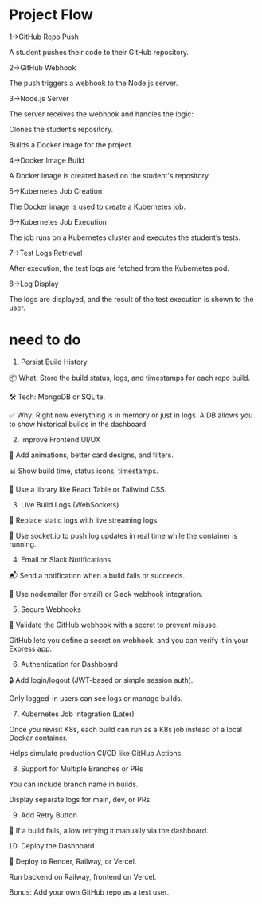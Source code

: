 # Project Flow

1->GitHub Repo Push

A student pushes their code to their GitHub repository.

2->GitHub Webhook

The push triggers a webhook to the Node.js server.

3->Node.js Server

The server receives the webhook and handles the logic:

Clones the student’s repository.

Builds a Docker image for the project.

4->Docker Image Build

A Docker image is created based on the student's repository.

5->Kubernetes Job Creation

The Docker image is used to create a Kubernetes job.

6->Kubernetes Job Execution

The job runs on a Kubernetes cluster and executes the student’s tests.

7->Test Logs Retrieval

After execution, the test logs are fetched from the Kubernetes pod.

8->Log Display

The logs are displayed, and the result of the test execution is shown to the user.

# need to do

1. Persist Build History

📦 What: Store the build status, logs, and timestamps for each repo build.

🛠️ Tech: MongoDB or SQLite.

✅ Why: Right now everything is in memory or just in logs. A DB allows you to show historical builds in the dashboard.

2. Improve Frontend UI/UX

🎨 Add animations, better card designs, and filters.

📊 Show build time, status icons, timestamps.

🧠 Use a library like React Table or Tailwind CSS.

3. Live Build Logs (WebSockets)

🔁 Replace static logs with live streaming logs.

📡 Use socket.io to push log updates in real time while the container is running.

4. Email or Slack Notifications

📬 Send a notification when a build fails or succeeds.

🔌 Use nodemailer (for email) or Slack webhook integration.

5. Secure Webhooks

🔐 Validate the GitHub webhook with a secret to prevent misuse.

GitHub lets you define a secret on webhook, and you can verify it in your Express app.

6. Authentication for Dashboard

🔒 Add login/logout (JWT-based or simple session auth).

Only logged-in users can see logs or manage builds.

7. Kubernetes Job Integration (Later)

Once you revisit K8s, each build can run as a K8s job instead of a local Docker container.

Helps simulate production CI/CD like GitHub Actions.

8. Support for Multiple Branches or PRs

You can include branch name in builds.

Display separate logs for main, dev, or PRs.

9. Add Retry Button

🔁 If a build fails, allow retrying it manually via the dashboard.

10. Deploy the Dashboard

🎯 Deploy to Render, Railway, or Vercel.

Run backend on Railway, frontend on Vercel.

Bonus: Add your own GitHub repo as a test user.